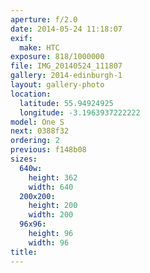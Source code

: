 ```yaml
---
aperture: f/2.0
date: 2014-05-24 11:18:07
exif:
  make: HTC
exposure: 818/1000000
file: IMG_20140524_111807
gallery: 2014-edinburgh-1
layout: gallery-photo
location:
  latitude: 55.94924925
  longitude: -3.1963937222222
model: One S
next: 0388f32
ordering: 2
previous: f148b08
sizes:
  640w:
    height: 362
    width: 640
  200x200:
    height: 200
    width: 200
  96x96:
    height: 96
    width: 96
title: 
---
```

